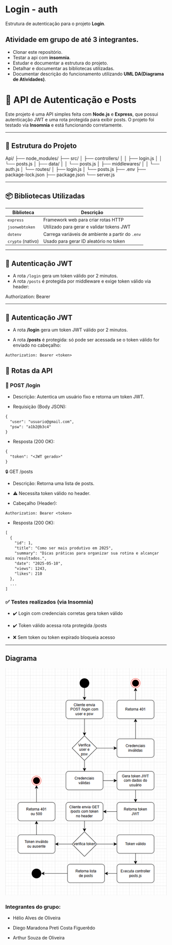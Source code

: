# Login - auth
Estrutura de autenticação para o projeto **Login**.
## Atividade em grupo de até 3 integrantes.
- Clonar este repositório.
- Testar a api com **insomnia**.
- Estudar e documentar a estrutura do projeto.
- Detalhar e documentar as bibliotecas utilizadas.
- Documentar descrição do funcionamento utilizando **UML DA(Diagrama de Atividades)**.


# 🧠 API de Autenticação e Posts

Este projeto é uma API simples feita com **Node.js** e **Express**, que possui autenticação JWT e uma rota protegida para exibir posts. O projeto foi testado via **Insomnia** e está funcionando corretamente.

---

## 📁 Estrutura do Projeto

Api/
├── node_modules/
├── src/
│ ├── controllers/
│ │ ├── login.js
│ │ └── posts.js
│ ├── data/
│ │ └── posts.js
│ ├── middlewares/
│ │ └── auth.js
│ └── routes/
│   ├── login.js
│   └── posts.js
├── .env
├── package-lock.json
├── package.json
└── server.js

---

## 📦 Bibliotecas Utilizadas

| Biblioteca       | Descrição |
|------------------|-----------|
| `express`        | Framework web para criar rotas HTTP |
| `jsonwebtoken`   | Utilizado para gerar e validar tokens JWT |
| `dotenv`         | Carrega variáveis de ambiente a partir do `.env` |
| `crypto` (nativo)| Usado para gerar ID aleatório no token |

---

## 🔐 Autenticação JWT

- A rota `/login` gera um token válido por 2 minutos.
- A rota `/posts` é protegida por middleware e exige token válido via header:

Authorization: Bearer <token>

---

## 🔐 Autenticação JWT
- A rota **/login** gera um token JWT válido por 2 minutos.

- A rota **/posts** é protegida: só pode ser acessada se o token válido for enviado no cabeçalho:

```
Authorization: Bearer <token>
```

## 🔁 Rotas da API
### 📨 POST /login
- Descrição: Autentica um usuário fixo e retorna um token JWT.

- Requisição (Body JSON):
```
{
  "user": "usuario@gmail.com",
  "psw": "a1b2@b3c4"
}
```
- Resposta (200 OK):
```
{
  "token": "<JWT gerado>"
}
```
🔒 GET /posts
- Descrição: Retorna uma lista de posts.
 - ⚠️ Necessita token válido no header.

- Cabeçalho (Header):

```
Authorization: Bearer <token>
```
- Resposta (200 OK):
```
[
  {
    "id": 1,
    "title": "Como ser mais produtivo em 2025",
    "summary": "Dicas práticas para organizar sua rotina e alcançar mais resultados.",
    "date": "2025-05-10",
    "views": 1243,
    "likes": 210
  },
  ...
]
```

### ✅ Testes realizados (via Insomnia)
- ✔️ Login com credenciais corretas gera token válido

- ✔️ Token válido acessa rota protegida /posts

- ❌ Sem token ou token expirado bloqueia acesso

---

## Diagrama

![Diagrama](./diagrama.png)


### Integrantes do grupo:

- Hélio Alves de Oliveira

- Diego Maradona Preti Costa Figuerêdo

- Arthur Souza de Oliveira